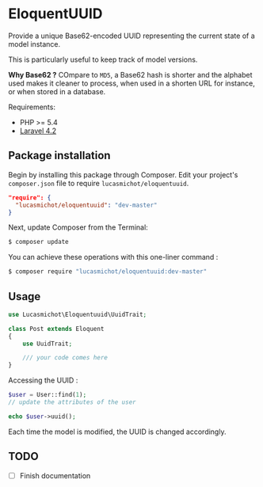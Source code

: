 EloquentUUID
===========

Provide a unique Base62-encoded UUID representing the current state of a model instance.

This is particularly useful to keep track of model versions.

**Why Base62 ?**
COmpare to `MD5`, a Base62 hash is shorter and the alphabet used makes it cleaner to process, when used in a shorten URL for instance, or when stored in a database.

Requirements:
* PHP >= 5.4
* [Laravel 4.2](http://laravel.com/)

## Package installation

Begin by installing this package through Composer. Edit your project's `composer.json` file to require `lucasmichot/eloquentuuid`.

```json
"require": {
  "lucasmichot/eloquentuuid": "dev-master"
}
```

Next, update Composer from the Terminal:

```sh
$ composer update
```

You can achieve these operations with this one-liner command :

```sh
$ composer require "lucasmichot/eloquentuuid:dev-master"
```

## Usage

```php
use Lucasmichot\Eloquentuuid\UuidTrait;

class Post extends Eloquent
{
    use UuidTrait;

    /// your code comes here
}
```

Accessing the UUID :

```php
$user = User::find(1);
// update the attributes of the user

echo $user->uuid();

```

Each time the model is modified, the UUID is changed accordingly.


## TODO
* [ ] Finish documentation
